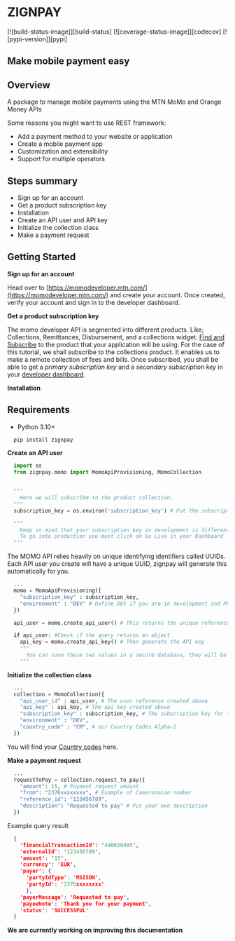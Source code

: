 # ZIGNPAY

[![build-status-image]][build-status]
[![coverage-status-image]][codecov]
[![pypi-version]][pypi]

## Make mobile payment easy

## Overview

A package to manage mobile payments using the MTN MoMo and Orange Money APIs

Some reasons you might want to use REST framework:

* Add a payment method to your website or application
* Create a mobile payment app
* Customization and extensibility
* Support for multiple operators

## Steps summary

* Sign up for an account
* Get a product subscription key
* Installation
* Create an API user and API key
* Initialize the collection class
* Make a payment request

## Getting Started

__Sign up for an account__

Head over to [https://momodeveloper.mtn.com/](https://momodeveloper.mtn.com/) and create your account. Once created, verify your account and sign in to the developer dashboard.

__Get a product subscription key__

The momo developer API is segmented into different products. Like; Collections, Remittances, Disbursement, and a collections widget. [Find and Subscribe](https://momodeveloper.mtn.com/products) to the product that your application will be using. For the case of this tutorial, we shall subscribe to the collections product. It enables us to make a remote collection of fees and bills. Once subscribed, you shall be able to get a _primary subscription key_ and a _secondary subscription key_ in your [developer dashboard](https://momodeveloper.mtn.com/developer).

__Installation__

## Requirements

* Python 3.10+

```bash
  pip install zignpay
```

__Create an API user__

```python
  import os
  from zignpay.momo import MomoApiProvisioning, MomoCollection


  """
    Here we will subscribe to the product collection.
  """  
  subscription_key = os.environ('subscription_key') # Put the subscription key that you copied

  """
    Keep in mind that your subscription key in development is different in production,
    To go into production you must click on Go Live in your Dashboard
  """
```

The MOMO API relies heavily on unique identifying identifiers called UUIDs. Each API user you create will have a unique UUID, zignpay will generate this automatically for you.

```python
  ...
  momo = MomoApiProvisioning({
    "subscription_key" : subscription_key, 
    "environment" : "DEV" # Define DEV if you are in development and PROD if you are in production
  })

  api_user = momo.create_api_user() # This returns the unique reference (UUID) of the created API user

  if api_user: #Check if the query returns an object
    api_key = momo.create_api_key() # Then generate the API key
    """
      You can save these two values ​​in a secure database, they will be necessary later.
    """
```

__Initialize the collection class__

```python
  ...
  collection = MomoCollection({
    "api_user_id" : api_user, # The user reference created above
    "api_key" : api_key, # The api key created above
    "subscription_key" : subscription_key, # The subscription key for the collection product
    "environment" : "DEV",
    "country_code" : "CM", # our Country Codes Alpha-2
  })
```

You will find your [Country codes](https://www.iban.com/country-codes) here.

__Make a payment request__

```python
  ...
  requestToPay = collection.request_to_pay({
    "amount": 15, # Payment request amount
    "from": "2376xxxxxxxx", # Example of Cameroonian number
    "reference_id": "123456789", 
    "description": "Requested to pay" # Put your own description
  })
```

Example query result

```json
  {
    'financialTransactionId': '490639485', 
    'externalId': '123456789', 
    'amount': '15', 
    'currency': 'EUR', 
    'payer': {
      'partyIdType': 'MSISDN', 
      'partyId': '2376xxxxxxxx'
      }, 
    'payerMessage': 'Requested to pay', 
    'payeeNote': 'Thank you for your payment', 
    'status': 'SUCCESSFUL'
  }
```

__We are currently working on improving this documentation__
